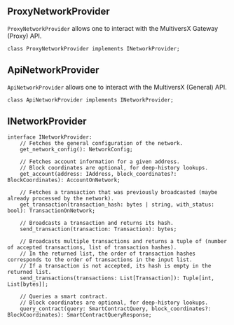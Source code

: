 ## ProxyNetworkProvider

`ProxyNetworkProvider` allows one to interact with the MultiversX Gateway (Proxy) API.

```
class ProxyNetworkProvider implements INetworkProvider;
```

## ApiNetworkProvider

`ApiNetworkProvider` allows one to interact with the MultiversX (General) API.

```
class ApiNetworkProvider implements INetworkProvider;
```

## INetworkProvider

```
interface INetworkProvider:
    // Fetches the general configuration of the network.
    get_network_config(): NetworkConfig;

    // Fetches account information for a given address.
    // Block coordinates are optional, for deep-history lookups.
    get_account(address: IAddress, block_coordinates?: BlockCoordinates): AccountOnNetwork;

    // Fetches a transaction that was previously broadcasted (maybe already processed by the network).
    get_transaction(transaction_hash: bytes | string, with_status: bool): TransactionOnNetwork;

    // Broadcasts a transaction and returns its hash.
    send_transaction(transaction: Transaction): bytes;

    // Broadcasts multiple transactions and returns a tuple of (number of accepted transactions, list of transaction hashes).
    // In the returned list, the order of transaction hashes corresponds to the order of transactions in the input list.
    // If a transaction is not accepted, its hash is empty in the returned list.
    send_transactions(transactions: List[Transaction]): Tuple[int, List[bytes]];

    // Queries a smart contract.
    // Block coordinates are optional, for deep-history lookups.
    query_contract(query: SmartContractQuery, block_coordinates?: BlockCoordinates): SmartContractQueryResponse;
```

